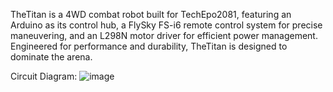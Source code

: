 TheTitan is a 4WD combat robot built for TechEpo2081, featuring an Arduino as its control hub, a FlySky FS-i6 remote control system for precise maneuvering, and an L298N motor driver for efficient power management. Engineered for performance and durability, TheTitan is designed to dominate the arena. 

Circuit Diagram:
![image](https://github.com/user-attachments/assets/e80060e9-b38b-4170-b0b3-5c7580bba586)

